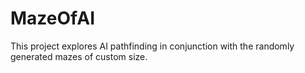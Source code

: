 # MazeOfAI
This project explores AI pathfinding in conjunction with the randomly generated mazes of custom size.
